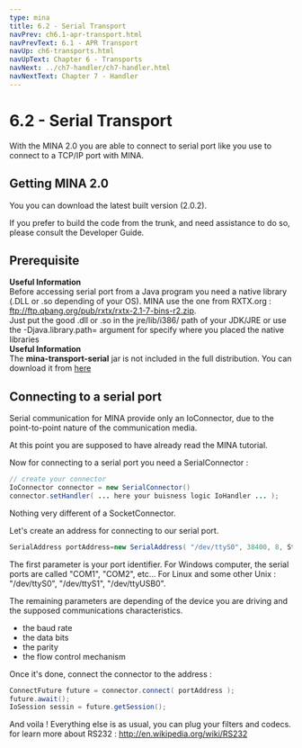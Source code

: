 ```yaml
---
type: mina
title: 6.2 - Serial Transport
navPrev: ch6.1-apr-transport.html
navPrevText: 6.1 - APR Transport
navUp: ch6-transports.html
navUpText: Chapter 6 - Transports
navNext: ../ch7-handler/ch7-handler.html
navNextText: Chapter 7 - Handler
---
```


# 6.2 - Serial Transport

With the MINA 2.0 you are able to connect to serial port like you use to connect to a TCP/IP port with MINA.

## Getting MINA 2.0

You you can download the latest built version (2.0.2).

If you prefer to build the code from the trunk, and need assistance to do so, please consult the Developer Guide.

## Prerequisite

<div class="info" markdown="1">
    <strong>Useful Information</strong><br>
    Before accessing serial port from a Java program you need a native library (.DLL or .so depending of your OS). MINA use the one from RXTX.org : <a href="ftp://ftp.qbang.org/pub/rxtx/rxtx-2.1-7-bins-r2.zip" class="external-link" rel="nofollow">ftp://ftp.qbang.org/pub/rxtx/rxtx-2.1-7-bins-r2.zip</a>. <br>
    Just put the good .dll or .so in the jre/lib/i386/ path of your JDK/JRE or use the &#45;Djava.library.path= argument for specify where you placed the native libraries
</div>

<div class="info" markdown="1">
    <strong>Useful Information</strong><br>
    The <strong>mina-transport-serial</strong> jar is not included in the full distribution. You can download it from <a href="https://repo1.maven.org/maven2/org/apache/mina/mina-transport-serial/2.0.2/" class="external-link" rel="nofollow">here</a>
</div>

## Connecting to a serial port

Serial communication for MINA provide only an IoConnector, due to the point-to-point nature of the communication media.

At this point you are supposed to have already read the MINA tutorial.

Now for connecting to a serial port you need a SerialConnector :

```java
// create your connector
IoConnector connector = new SerialConnector()
connector.setHandler( ... here your buisness logic IoHandler ... );
```

Nothing very different of a SocketConnector.

Let's create an address for connecting to our serial port.

```java
SerialAddress portAddress=new SerialAddress( "/dev/ttyS0", 38400, 8, StopBits.BITS_1, Parity.NONE, FlowControl.NONE );
```

The first parameter is your port identifier. For Windows computer, the serial ports are called "COM1", "COM2", etc... For Linux and some other Unix : "/dev/ttyS0", "/dev/ttyS1", "/dev/ttyUSB0".

The remaining parameters are depending of the device you are driving and the supposed communications characteristics.

* the baud rate
* the data bits
* the parity
* the flow control mechanism

Once it's done, connect the connector to the address :

```java
ConnectFuture future = connector.connect( portAddress );
future.await();
IoSession sessin = future.getSession();
```

And voila ! Everything else is as usual, you can plug your filters and codecs.
for learn more about RS232 : <http://en.wikipedia.org/wiki/RS232>
